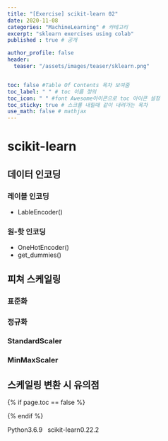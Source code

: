 ```yaml
---
title: "[Exercise] scikit-learn 02"
date: 2020-11-08
categories: "MachineLearning" # 카테고리
excerpt: "sklearn exercises using colab"
published : true # 공개

author_profile: false
header:
  teaser: "/assets/images/teaser/sklearn.png"


toc: false #Table Of Contents 목차 보여줌
toc_label: " " # toc 이름 정의
toc_icon: " " #font Awesome아이콘으로 toc 아이콘 설정
toc_sticky: true # 스크롤 내릴때 같이 내려가는 목차
use_math: false # mathjax
---
```


# scikit-learn

## 데이터 인코딩

### 레이블 인코딩

- LableEncoder()

### 원-핫 인코딩

- OneHotEncoder()
- get_dummies()

## 피쳐 스케일링

### 표준화

### 정규화

### StandardScaler

### MinMaxScaler

## 스케일링 변환 시 유의점

{% if page.toc == false %}
<style>
.page {
  padding-right:0px;
}
</style>
{% endif %}

<span><span class="Python"><i class="fab fa-python"></i> Python</span><span class="PythonVer">3.6.9</span></span>&nbsp;&nbsp;
<span><span class="Sklearn"><i class="fas fa-chalkboard"></i> scikit-learn</span><span class="SklearnVer">0.22.2</span></span>

<script src="https://gist.github.com/ownit4137/bef8343fdea0fc9f9a4212d225859f30.js"></script>

<style>
.gist iframe.render-viewer{
  height:100vh;
}
</style>
